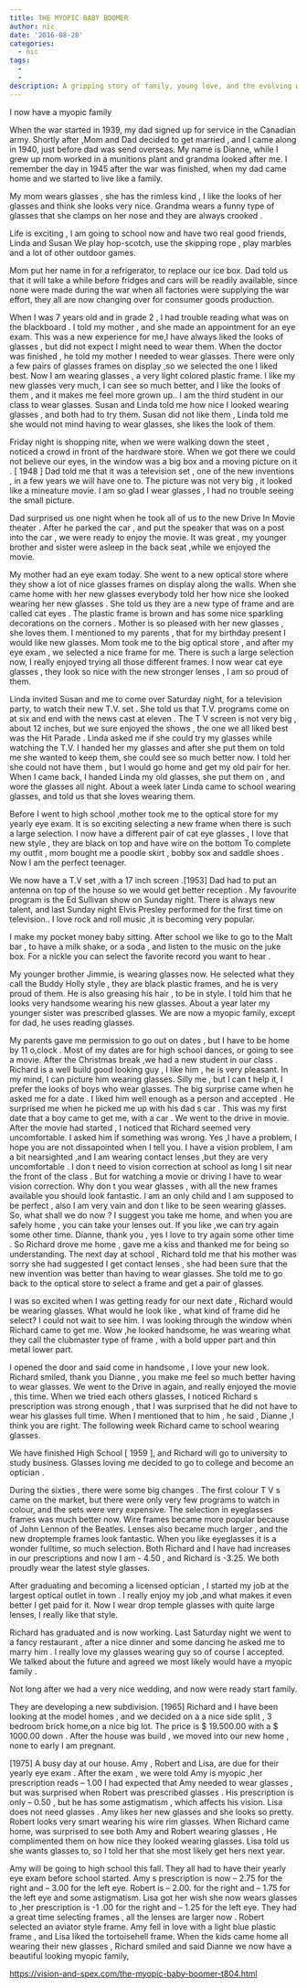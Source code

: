 ```yaml
---
title: THE MYOPIC BABY BOOMER
author: nic
date: '2016-08-28'
categories:
  - nic
tags:
  - 
  - 
description: A gripping story of family, young love, and the evolving world of technology through the eyes of a young girl.
---
```

I now have a myopic family


When the war started in 1939, my dad signed up for service in the Canadian army.
Shortly after ,Mom and Dad decided to get married , and I came along in 1940, just before dad was send overseas.
My name is Dianne, while I grew up mom worked in a munitions plant and grandma looked after me.
I remember the day in 1945 after the war was finished, when  my dad came home and we started to live like a family.

My mom wears glasses , she  has  the rimless kind , I like the looks of her glasses and think she looks very nice.
Grandma wears a  funny type of glasses that she clamps on her nose and  they are always crooked .

Life is  exciting , I am going to school now and have two real good friends, Linda and Susan
We play hop-scotch,  use the skipping rope ,  play marbles and a lot of other outdoor  games.

Mom put her name in for a refrigerator, to replace our ice box.
Dad told us that it will take a while before fridges and cars will be readily available, since none were made during the war when all factories were supplying the war effort, they all are now changing over   for consumer goods  production.

When I was 7 years old and  in grade 2  , I had trouble reading what was on the blackboard .
I told my mother ,  and she made an appointment for an eye exam.
This was a new experience for me,I have always liked the looks of glasses , but did not expect I might need to wear them. 
When the doctor was finished , he told my mother I needed to wear glasses.
There were  only a few pairs of  glasses frames on display ,so we selected the one I liked best.
Now I am wearing glasses , a very  light colored plastic frame.
I like my new glasses very much, I can see so much better, and I like the looks of them , and it makes me feel more grown up..
I am the third student in our class to wear glasses. 
Susan and Linda told me how nice I looked wearing glasses , and both had to try  them.
Susan did not like them , Linda told me she would not mind having to wear glasses, she likes the look of them.

Friday night is shopping nite,  when we  were walking  down the steet , noticed a crowd in front of the hardware store. 
When we got there we could not believe our eyes, in the window was a big box and a moving picture on it . [ 1948 ]
Dad told me that it was a television set , one of the new inventions , in a few years we will have one to.
The picture was not very big ,  it looked  like a mineature movie.
I am so glad I wear glasses , I had no trouble seeing the small  picture.

Dad surprised us one night when he took all of us to the new Drive In Movie theater .
After he  parked the car , and put the speaker that was on a post into the car , we were ready to enjoy the movie.
It was great , my younger brother and sister  were asleep in the back seat ,while we enjoyed the movie.

My mother had an eye exam today.
She went to a new optical store where they show a lot of nice glasses frames on display along the walls.
When she came home with her new glasses everybody told her how nice she looked wearing her new glasses .
She told us they are a  new type of frame  and are called cat eyes  .
The plastic  frame is brown and has some nice sparkling decorations on the corners .
 Mother is so pleased with  her new glasses , she loves them.
 I mentioned to  my parents , that for my birthday present I would like  new glasses.
 Mom took me to the big optical store , and after my eye exam , we selected a nice frame for me.
There is such a large selection now, I really enjoyed trying all those different frames.
I now wear cat eye glasses , they look so nice with the new stronger  lenses , I am so proud of them.


Linda invited Susan and me to come over Saturday night, for a television party,  to  watch their new  T.V. set . 
She told us that  T.V. programs come on at six and end with the news cast at eleven  .
The T V screen is not very big , about 12 inches, but we sure enjoyed the shows , the one we all liked best was the Hit Parade  .
Linda asked me if she could try my glasses while watching  the T.V.
I handed her my glasses and after she put them on told me she wanted to keep them, she could see so much better now.
I told her she could not have them , but I would go home and get my old pair for her.
When I came back, I handed Linda my old  glasses, she put them on , and wore the glasses all night.
About a week later Linda came to school wearing glasses, and told us that she loves wearing them.


Before I  went to high school ,mother took me to the  optical store for my yearly eye exam.
It is so exciting selecting a new frame when there is such a large selection. 
I now have a different pair of cat eye glasses , I love that new style , they  are black on top and  have wire on the bottom 
To complete my outfit , mom bought me a poodle skirt , bobby sox and saddle shoes .
Now I am the perfect teenager.

We now have a T.V set  ,with  a 17 inch screen .[1953]
Dad had to put an antenna on top of the house so we would get better reception .
My favourite program is the Ed Sullivan show on Sunday night.
There is always new talent, and last Sunday  night Elvis Presley performed for the first time on television..
I love rock and roll music ,it is becoming  very popular.

I make my pocket money baby sitting. 
After school we like to go to the Malt bar , to have a milk shake, or a soda , and  listen to the music on the juke box.
For a nickle you can select the favorite record  you want to hear .

My younger brother  Jimmie, is wearing glasses now.
He selected what they call the Buddy  Holly style , they are black plastic frames, and he is very proud of them.
He is also greasing his hair , to be in style.
I told him that  he looks very handsome wearing  his new  glasses.
About a year later my younger sister was prescribed glasses. 
We are now a myopic family, except for dad, he uses reading glasses.

My parents gave me permission to go out on dates , but I have to be home by 11 o,clock .
Most of my dates are for high school dances, or going to see a movie. 
After the Christmas break ,we had  a new student in  our class .
Richard  is a well build good looking guy , I like him , he is very pleasant.
In my mind, I can picture him wearing glasses.
Silly  me , but I can t help it, I  prefer the looks of boys who wear glasses.
The big surprise came when he asked me for a date .
I  liked him well enough as a person and accepted .
He surprised me when he  picked me up with his dad s car .
This was my first date that a boy came to get me,  with  a car .
We went to the  drive in movie.
After  the movie had  started , I noticed that Richard seemed very uncomfortable.
I asked him if something was wrong.
Yes ,I have a problem, I hope you are not dissapointed when I tell you.
I have  a vision problem, I am a bit nearsighted ,and I am wearing contact lenses ,but they are very uncomfortable .
I don t  need to vision correction  at school as long I sit near the front of the class .
But for watching a movie or driving I have to wear vision correction.
Why don t you wear glasses , with all the new frames available you should look fantastic.
I am an only child and  I am supposed to be perfect , also  I am very vain and don t like to be seen wearing glasses.
So, what  shall we do now ?
I suggest you take me home, and when you are safely home , you can take your lenses out.
If you like ,we can try again some other time.
Dianne, thank you , yes I love to try again some other time .
So Richard drove me home , gave me a kiss and thanked me for being so understanding.
The next day at school , Richard told me that his mother was sorry she had suggested I get contact lenses , she had been  sure that the new invention was better than having to wear glasses.
She told me to go back to the optical store to select a frame and get a pair of glasses.

I was so excited when I was getting ready for our next date , Richard would be wearing  glasses.
What would he look like , what kind of frame did he select? 
I could not wait to see him.
I was  looking through the window when  Richard came to get me.
Wow ,he looked handsome, he was wearing what they call the clubmaster type of frame ,
with a bold upper part and thin metal lower part.

I opened the door and said come in handsome , I love your new look.
Richard smiled, thank you Dianne , you make me feel so much better having to wear glasses.
We went to the Drive in again, and really enjoyed the movie , this time.
When we  tried each others glasses,  I noticed Richard s prescription was strong enough ,  that I was surprised that he did not  have to wear his glasses full time.
When I mentioned that to him , he said , Dianne ,I think you are right.
The following week Richard came to school wearing glasses.

We have finished High School [ 1959 ], and Richard will go to university to study business.
Glasses loving me decided to go to college and  become an optician .

During the sixties , there were some big changes .
The first colour T V s came on the market, but there were only very few programs to watch in colour, and the sets were very expensive.
The selection in eyeglasses frames was much better now.
Wire frames became more  popular because of John Lennon of the Beatles.
Lenses also became  much larger  , and  the new droptemple frames look fantastic.
When you like eyeglasses it is a wonder fulltime, so much selection.
Both Richard and I have had increases in our prescriptions and  now I am  - 4.50 , and Richard is -3.25.
We both proudly  wear the latest style glasses.

After graduating and becoming a licensed optician , I started my job at  the largest optical outlet in town .
I really enjoy my job ,and what makes it even better I get paid for it.
Now I wear drop temple glasses with quite large lenses, I really like that style.

Richard has graduated and is now working.
Last Saturday night we went to a fancy restaurant , after a nice dinner and some dancing  he asked   me  to marry him .
I really love my glasses wearing guy so  of course  I accepted.
We talked about the future and agreed  we most likely would have a myopic family . 

Not long after we had a very nice wedding, and  now were ready start family.


They are developing a new subdivision. [1965]
Richard and I have been looking at the model homes , and we decided on a  a nice side split ,
 3 bedroom brick  home,on a nice big lot.
The price is $ 19.500.00 with a $ 1000.00 down .
After the house was build , we moved into our new home , none to early I am pregnant.

[1975]
A busy day at our house.
Amy , Robert and Lisa, are due for their yearly eye exam .
After the exam , we were told  Amy  is myopic ,her prescription reads – 1.00
I  had expected that Amy needed to wear glasses , but was  surprised when Robert was prescribed glasses .
His prescription is only  – 0.50 , but he has some astigmatism , which affects his vision.
Lisa does not need glasses .
Amy likes her new glasses and  she looks so pretty.
Robert  looks very smart wearing  his wire rim glasses.
When Richard came home, was surprised to see both Amy and Robert  wearing glasses ,
He complimented them on how nice they looked wearing glasses.
Lisa told us she wants glasses to, so I told her that she  most likely get hers next year.

Amy will be going to high school this fall.
They all had to have their yearly eye exam before school started.
Amy s prescription is now – 2.75 for the right and – 3.00 for the left eye. 
 Robert is – 2.00. for the right and – 1.75 for the left eye and some astigmatism.
Lisa got her wish she now wears glasses  to ,her  prescription is -1 .00 for the right and – 1.25 for the left eye.
They had a great time selecting frames , all the lenses are larger now .
Robert selected an aviator style frame.
Amy fell in love with a light blue  plastic frame , and Lisa liked the tortoisehell frame.
When the kids came home all wearing their new glasses , Richard smiled and said  Dianne 
we now have a beautiful looking  myopic family,

https://vision-and-spex.com/the-myopic-baby-boomer-t804.html